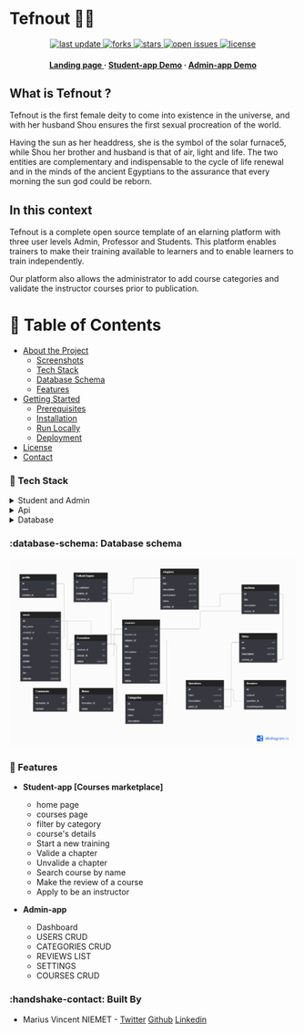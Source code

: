 ﻿# Tefnout 🚀🔺

<div align="center">
<!-- Badges -->
    <p>
    <a href="">
        <img src="https://img.shields.io/github/last-commit/niemet0502/tefnout" alt="last update" />
    </a>
    <a href="https://github.com/niemet0502/Tefnout/network/members">
        <img src="https://img.shields.io/github/forks/niemet0502/tefnout" alt="forks" />
    </a>
    <a href="https://github.com/niemet0502/Tefnout/stargazers">
        <img src="https://img.shields.io/github/stars/niemet0502/tefnout" alt="stars" />
    </a>
    <a href="https://github.com/niemet0502/Tefnout/issues/">
        <img src="https://img.shields.io/github/issues/niemet0502/tefnout" alt="open issues" />
    </a>
    <a href="https://github.com/niemet0502/Tefnout/blob/master/LICENSE">
        <img src="https://img.shields.io/github/license/Louis3797/awesome-readme-template.svg" alt="license" />
    </a>
    </p>
    <h4>
    <a href="https://github.com/Louis3797/awesome-readme-template/">Landing page </a>
  <span> · </span>
    <a href="https://github.com/Louis3797/awesome-readme-template">Student-app Demo</a>
  <span> · </span>
    <a href="https://github.com/Louis3797/awesome-readme-template/issues/">Admin-app Demo</a>
  </h4>
</div>

## What is Tefnout ?

Tefnout is the first female deity to come into existence in the universe, and with her husband Shou ensures the first sexual procreation of the world.

Having the sun as her headdress, she is the symbol of the solar furnace5, while Shou her brother and husband is that of air, light and life. The two entities are complementary and indispensable to the cycle of life renewal and in the minds of the ancient Egyptians to the assurance that every morning the sun god could be reborn.

## In this context

Tefnout is a complete open source template of an elarning platform with three user levels
Admin, Professor and Students.
This platform enables trainers to make their training available to learners and to enable learners to train independently.

Our platform also allows the administrator to add course categories and validate the instructor courses prior to publication.

<!-- Table of Contents -->

# :notebook_with_decorative_cover: Table of Contents

- [About the Project](#star2-about-the-project)
  - [Screenshots](#camera-screenshots)
  - [Tech Stack](#space_invader-tech-stack)
  - [Database Schema](#database-schema)
  - [Features](#dart-features)
- [Getting Started](#toolbox-getting-started)
  - [Prerequisites](#bangbang-prerequisites)
  - [Installation](#gear-installation)
  - [Run Locally](#running-run-locally)
  - [Deployment](#triangular_flag_on_post-deployment)
- [License](#warning-license)
- [Contact](#handshake-contact)

<!-- TechStack -->

### :space_invader: Tech Stack

<details>
  <summary>Student and Admin</summary>
  <ul>
    <li><a href="https://reactjs.org/">React.js</a></li>
    <li><a href="https://getbootstrap.com/">Bootstrap</a></li>
    <li><a href="https://redux.js.org/">Redux</a></li>
  </ul>
</details>

<details>
  <summary>Api</summary>
  <ul>
    <li><a href="https://www.php.net/docs.php">PHP</a></li>
    <li><a href="https://laravel.com/">Laravel</a></li>
  </ul>
</details>

<details>
<summary>Database</summary>
  <ul>
    <li><a href="https://www.mysql.com/">MySQL</a></li>
  </ul>
</details>

<!-- Database schema -->

### :database-schema: Database schema

<img src="assets/Tefnout.png">

<!-- Features -->

### :dart: Features

- **Student-app [Courses marketplace]**

  - home page
  - courses page
  - filter by category
  - course's details
  - Start a new training
  - Valide a chapter
  - Unvalide a chapter
  - Search course by name
  - Make the review of a course
  - Apply to be an instructor

- **Admin-app**
  - Dashboard
  - USERS CRUD
  - CATEGORIES CRUD
  - REVIEWS LIST
  - SETTINGS
  - COURSES CRUD

### :handshake-contact: Built By

- Marius Vincent NIEMET - [Twitter](https://twitter.com/mariusniemet05) [Github](https://github.com/niemet0502) [Linkedin](https://www.linkedin.com/in/marius-vincent-niemet-928b48182/)
